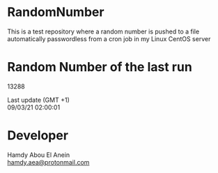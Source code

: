 # RandomNumber    
This is a test repository where a random number is pushed to a file automatically passwordless from a cron job in my Linux CentOS server    
# Random Number of the last run   
13288
      
Last update (GMT +1)    
09/03/21 02:00:01
# Developer    
Hamdy Abou El Anein   
hamdy.aea@protonmail.com
